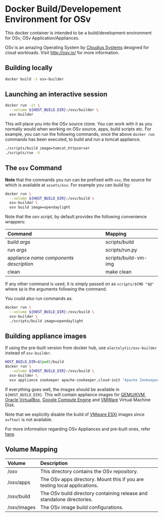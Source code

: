 # Docker Build/Developement Environment for OSv

This docker container is intended to be a build/development environment for OSv, OSv Application/Appliances.

OSv is an amazing Operating System by [Cloudius Systems](http://www.cloudius-systems.com/) designed for cloud workloads. Visit http://osv.io/ for more information.

## Building locally

```sh
docker build -t osv-builder
```

## Launching an interactive session

```sh
docker run -it \
  --volume ${HOST_BUILD_DIR}:/osv/builder \
  osv-builder
```

This will place you into the OSv source clone. You can work with it as you normally would when working on OSv source, apps, build scripts etc. For example, you can run the following commands, once the above `docker run` commands has been executed, to build and run a tomcat appliance.

```sh
./scripts/build image=tomcat,httpserver
./scripts/run -V
```

## The `osv` Command

**Note** that the commands you run can be prefixed with `osv`, the source for which is available at `assets/osv`. For example you can build by:

```sh
docker run \
  --volume ${HOST_BUILD_DIR}:/osv/build \
  osv-builder \
  osv build image=opendaylight
```

Note that the _osv script_, by default provides the following convenience wrappers:

| Command  | Mapping |
| :------------ | :------------ |
| build _args_ | scripts/build |
| run _args_ | scripts/run.py |
| appliance _name_ _components_ _description_ | scripts/build-vm-img |
| clean | make clean |

If any other command is used, it is simply passed on as `scripts/$CMD "$@"` where `$@` is the arguments following the command.

You could also run commands as:

```sh
docker run \
  --volume ${HOST_BUILD_DIR}:/osv/build \
  osv-builder \
  ./scripts/build image=opendaylight
```

## Building appliance images

If using the pre-built version from docker hub, use `alectolytic/osv-builder` instead of `osv-builder`.

```sh
HOST_BUILD_DIR=$(pwd)/build
docker run \
  --volume ${HOST_BUILD_DIR}:/osv/build \
  osv-builder \
  osv appliance zookeeper apache-zookeeper,cloud-init "Apache Zookeeper on OSv"
```

If everything goes well, the images should be available in `${HOST_BUILD_DIR}`. This will contain appliance images for [QEMU/KVM](http://wiki.qemu.org/KVM), [Oracle VirtualBox](https://www.virtualbox.org/), [Google Compute Engine](https://cloud.google.com/compute/) and [VMWare](https://www.vmware.com/) Virtual Machine Disk.

Note that we explicitly disable the build of [VMware ESXi](http://www.vmware.com/products/esxi-and-esx/overview) images since `ovftool` is not available.

For more information regarding OSv Appliances and pre-built ones, refer [here](http://osv.io/virtual-appliances/).

## Volume Mapping

| Volume  | Description |
| :------------ | :------------ |
| /osv | This directory contains the OSv repository. |
| /osv/apps | The OSv apps directory. Mount this if you are testing local applications. |
| /osv/build | The OSv build directory containing release and standalone directories. |
| /osv/images | The OSv image build configurations. |
